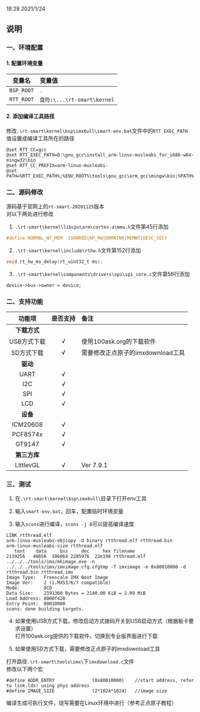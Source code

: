 18:28 2021/1/24

## 说明

### 一、环境配置

#### 1. 配置环境变量

|变量名|变量值|
|:-:|:-|
|`BSP_ROOT`|`.`|
|`RTT_ROOT`|`盘符:\...\rt-smart\kernel`|

#### 2. 添加编译工具路径

修改`.\rt-smart\kernel\bsp\imx6ull\smart-env.bat`文件中的`RTT_EXEC_PATH`  
值设置成编译工具所在的路径  

```
@set RTT_CC=gcc
@set RTT_EXEC_PATH=D:\gnu_gcc\install_arm-linux-musleabi_for_i686-w64-mingw32\bin
@set RTT_CC_PREFIX=arm-linux-musleabi-
@set PATH=%RTT_EXEC_PATH%;%ENV_ROOT%\tools\gnu_gcc\arm_gcc\mingw\bin;%PATH%
```

### 二、源码修改

源码基于官网上的`rt-smart-20201125`版本  
对以下两处进行修改  

1. `.\rt-smart\kernel\libcpu\arm\cortex-a\mmu.h`文件第45行添加  

```c
#define NORMAL_WT_MEM  (SHARED|AP_RW|DOMAIN0|MEMWT|DESC_SEC)
```

2. `.\rt-smart\kernel\include\rthw.h`文件第152行添加  

```c
void rt_hw_ms_delay(rt_uint32_t ms);
```

3. `.\rt-smart\kernel\components\drivers\spi\spi_core.c`文件第56行添加  

```
device->bus->owner = device;
```

### 二、支持功能

|功能项|是否支持|备注|
|:-:|:-:|:-|
|**下载方式**||
|USB方式下载|√|使用100ask.org的下载软件|
|SD方式下载|√|需要修改正点原子的imxdownload工具|
|**驱动**|||
|UART|√||
|I2C|√||
|SPI|√||
|LCD|√||
|**设备**|||
|ICM20608|√||
|PCF8574x|√||
|GT9147|√||
|**第三方库**|||
|LittlevGL|√|Ver 7.9.1|

### 三、测试

1. 在`.\rt-smart\kernel\bsp\imx6ull\`目录下打开env工具  

2. 输入`smart-env.bat`，回车，配置临时环境变量  

3. 输入`scons`进行编译，`scons -j 8`可以提高编译速度  

```
LINK rtthread.elf
arm-linux-musleabi-objcopy -O binary rtthread.elf rtthread.bin
arm-linux-musleabi-size rtthread.elf
   text    data     bss     dec     hex filename
2139256   40656  106064 2285976  22e198 rtthread.elf
../../../tools/imx/mkimage.exe -n ../../../tools/imx/imximage.cfg.cfgtmp -T imximage -e 0x80010000 -d rtthread.bin rtthread.imx
Image Type:   Freescale IMX Boot Image
Image Ver:    2 (i.MX53/6/7 compatible)
Mode:         DCD
Data Size:    2191360 Bytes = 2140.00 KiB = 2.09 MiB
Load Address: 8000f420
Entry Point:  80010000
scons: done building targets.
```

4. 如果使用USB方式下载，修改启动方式拨码开关到USB启动方式（根据板卡要求设置）  
打开100ask.org提供的下载软件，切换到专业版界面进行下载  

5. 如果使用SD方式下载，需要修改正点原子的imxdownload工具  

打开路径`.\rt-smart\tools\imx\`下`imxdownload.c`文件  
修改以下两个宏  

```
#define ADDR_ENTRY              (0x80010000)    //start address, refer to link.lds! using phys address
#define IMAGE_SIZE              (2*1024*1024)   //image size
```

编译生成可执行文件，烧写需要在Linux环境中进行（参考正点原子教程）  
